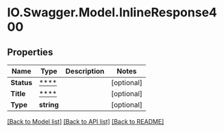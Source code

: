 # IO.Swagger.Model.InlineResponse400
## Properties

Name | Type | Description | Notes
------------ | ------------- | ------------- | -------------
**Status** | [****](.md) |  | [optional] 
**Title** | [****](.md) |  | [optional] 
**Type** | **string** |  | [optional] 

[[Back to Model list]](../README.md#documentation-for-models) [[Back to API list]](../README.md#documentation-for-api-endpoints) [[Back to README]](../README.md)

